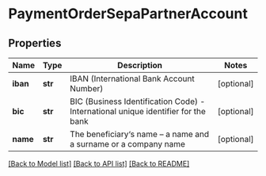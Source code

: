 # PaymentOrderSepaPartnerAccount

## Properties
Name | Type | Description | Notes
------------ | ------------- | ------------- | -------------
**iban** | **str** | IBAN (International Bank Account Number) | [optional] 
**bic** | **str** | BIC (Business Identification Code) - International unique identifier for the bank | [optional] 
**name** | **str** | The beneficiary‘s name – a name and a surname or a company name | [optional] 

[[Back to Model list]](../README.md#documentation-for-models) [[Back to API list]](../README.md#documentation-for-api-endpoints) [[Back to README]](../README.md)


